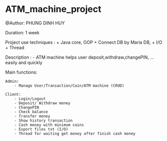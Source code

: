 # ATM_machine_project
@Author: PHUNG DINH HUY

Duration: 1 week

Project use techniques : 
    + Java core, OOP
    + Connect DB by Maria DB,
    + I/O
    + Thread
 
Description :
    - ATM machine helps user deposit,withdraw,changePIN, ... easily and quickly

Main functions:

    Admin: 
        - Manage User/Transaction/Coin/ATM machine (CRUD)

    Client: 
        - Login/Logout
        - Deposit/ Withdraw money
        - ChangePIN
        - Check balance
        - Transfer money
        - Show history transaction
        - Cash money with minimum coins
        - Export files txt (I/O)
        - Thread for waiting get money after finish cash money
